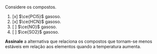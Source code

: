 Considere os compostos.

1. [x] $\ce{PCl5}$ gasoso.
2. [x] $\ce{HCN}$ gasoso.
3. [ ] $\ce{NO}$ gasoso.
4. [ ] $\ce{SO2}$ gasoso.

**Assinale** a alternativa que relaciona os compostos que tornam-se menos estáveis em relação aos elementos quando a temperatura aumenta.
